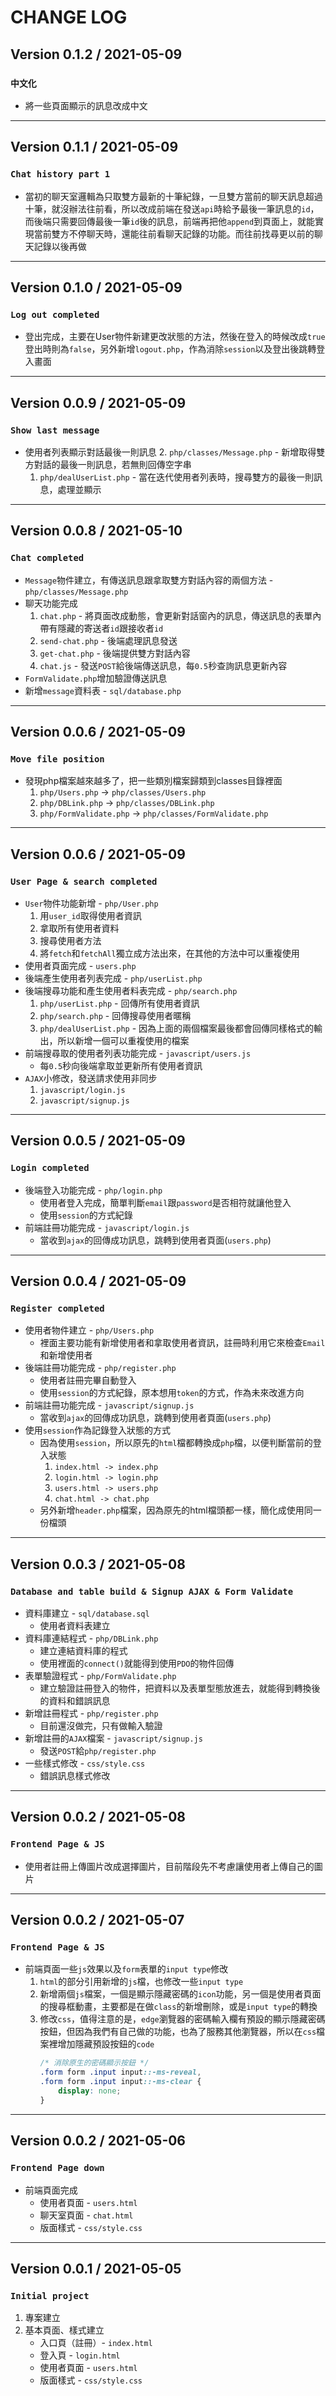 # CHANGE LOG

## Version 0.1.2 / 2021-05-09
### `中文化`
* 將一些頁面顯示的訊息改成中文
---
## Version 0.1.1 / 2021-05-09
### `Chat history part 1`
* 當初的聊天室邏輯為只取雙方最新的十筆紀錄，一旦雙方當前的聊天訊息超過十筆，就沒辦法往前看，所以改成前端在發送`api`時給予最後一筆訊息的`id`，而後端只需要回傳最後一筆`id`後的訊息，前端再把他`append`到頁面上，就能實現當前雙方不停聊天時，還能往前看聊天記錄的功能。而往前找尋更以前的聊天記錄以後再做
---
## Version 0.1.0 / 2021-05-09
### `Log out completed`
* 登出完成，主要在User物件新建更改狀態的方法，然後在登入的時候改成`true`登出時則為`false`，另外新增`logout.php`，作為消除`session`以及登出後跳轉登入畫面
---
## Version 0.0.9 / 2021-05-09
### `Show last message`
* 使用者列表顯示對話最後一則訊息
    2. `php/classes/Message.php` - 新增取得雙方對話的最後一則訊息，若無則回傳空字串
    1. `php/dealUserList.php` - 當在迭代使用者列表時，搜尋雙方的最後一則訊息，處理並顯示
---
## Version 0.0.8 / 2021-05-10
### `Chat completed`
* `Message`物件建立，有傳送訊息跟拿取雙方對話內容的兩個方法 - `php/classes/Message.php`
* 聊天功能完成
    1. `chat.php` - 將頁面改成動態，會更新對話窗內的訊息，傳送訊息的表單內帶有隱藏的寄送者`id`跟接收者`id`
    3. `send-chat.php` - 後端處理訊息發送
    4. `get-chat.php` - 後端提供雙方對話內容
    2. `chat.js` - 發送`POST`給後端傳送訊息，每`0.5`秒查詢訊息更新內容
* `FormValidate.php`增加驗證傳送訊息
* 新增`message`資料表 - `sql/database.php`
---
## Version 0.0.6 / 2021-05-09
### `Move file position`
* 發現php檔案越來越多了，把一些類別檔案歸類到classes目錄裡面
    1. `php/Users.php` -> `php/classes/Users.php`
    2. `php/DBLink.php` -> `php/classes/DBLink.php`
    3. `php/FormValidate.php` -> `php/classes/FormValidate.php`
---
## Version 0.0.6 / 2021-05-09
### `User Page & search completed`
* `User`物件功能新增 - `php/User.php`
    1. 用`user_id`取得使用者資訊
    2. 拿取所有使用者資料
    3. 搜尋使用者方法
    4. 將`fetch`和`fetchAll`獨立成方法出來，在其他的方法中可以重複使用
* 使用者頁面完成 - `users.php`
* 後端產生使用者列表完成 - `php/userList.php`
* 後端搜尋功能和產生使用者料表完成 - `php/search.php`
    1. `php/userList.php` - 回傳所有使用者資訊
    2. `php/search.php` - 回傳搜尋使用者暱稱
    3. `php/dealUserList.php` - 因為上面的兩個檔案最後都會回傳同樣格式的輸出，所以新增一個可以重複使用的檔案
* 前端搜尋取的使用者列表功能完成 - `javascript/users.js`
    * 每`0.5`秒向後端拿取並更新所有使用者資訊
* `AJAX`小修改，發送請求使用非同步
    1. `javascript/login.js`
    2. `javascript/signup.js`
---
## Version 0.0.5 / 2021-05-09
### `Login completed`
* 後端登入功能完成 - `php/login.php`
    * 使用者登入完成，簡單判斷`email`跟`password`是否相符就讓他登入
    * 使用`session`的方式紀錄
* 前端註冊功能完成 - `javascript/login.js`
    * 當收到`ajax`的回傳成功訊息，跳轉到使用者頁面(`users.php`)
---
## Version 0.0.4 / 2021-05-09
### `Register completed`
* 使用者物件建立 - `php/Users.php`
    * 裡面主要功能有新增使用者和拿取使用者資訊，註冊時利用它來檢查`Email`和新增使用者
* 後端註冊功能完成 - `php/register.php`
    * 使用者註冊完畢自動登入
    * 使用`session`的方式紀錄，原本想用`token`的方式，作為未來改進方向
* 前端註冊功能完成 - `javascript/signup.js`
    * 當收到`ajax`的回傳成功訊息，跳轉到使用者頁面(`users.php`)
* 使用`session`作為記錄登入狀態的方式
    * 因為使用`session`，所以原先的`html`檔都轉換成`php`檔，以便判斷當前的登入狀態
        1. `index.html -> index.php`
        2. `login.html -> login.php`
        3. `users.html -> users.php`
        4. `chat.html -> chat.php`
    * 另外新增`header.php`檔案，因為原先的html檔頭都一樣，簡化成使用同一份檔頭
---
## Version 0.0.3 / 2021-05-08
### `Database and table build & Signup AJAX & Form Validate`
* 資料庫建立 - `sql/database.sql`
    * 使用者資料表建立
* 資料庫連結程式 - `php/DBLink.php`
    * 建立連結資料庫的程式
    * 使用裡面的`connect()`就能得到使用`PDO`的物件回傳
* 表單驗證程式 - `php/FormValidate.php`
    * 建立驗證註冊登入的物件，把資料以及表單型態放進去，就能得到轉換後的資料和錯誤訊息
* 新增註冊程式 - `php/register.php`
    * 目前還沒做完，只有做輸入驗證
* 新增註冊的`AJAX`檔案 - `javascript/signup.js`
    * 發送`POST`給`php/register.php`
* 一些樣式修改 - `css/style.css`
    * 錯誤訊息樣式修改
---
## Version 0.0.2 / 2021-05-08
### `Frontend Page & JS`
* 使用者註冊上傳圖片改成選擇圖片，目前階段先不考慮讓使用者上傳自己的圖片
---
## Version 0.0.2 / 2021-05-07
### `Frontend Page & JS`
* 前端頁面一些`js`效果以及`form`表單的`input type`修改
    1. `html`的部分引用新增的`js`檔，也修改一些`input type`
    2. 新增兩個`js`檔案，一個是顯示隱藏密碼的`icon`功能，另一個是使用者頁面的搜尋框動畫，主要都是在做`class`的新增刪除，或是`input type`的轉換
    3. 修改`css`，值得注意的是，`edge`瀏覽器的密碼輸入欄有預設的顯示隱藏密碼按鈕，但因為我們有自己做的功能，也為了服務其他瀏覽器，所以在`css`檔案裡增加隱藏預設按鈕的`code`
        ```css
        /* 消除原生的密碼顯示按鈕 */
        .form form .input input::-ms-reveal,
        .form form .input input::-ms-clear {
            display: none;
        }
        ```
---
## Version 0.0.2 / 2021-05-06
### `Frontend Page down`
* 前端頁面完成
    * 使用者頁面 - `users.html`
    * 聊天室頁面 - `chat.html`
    * 版面樣式 - `css/style.css`
---
## Version 0.0.1 / 2021-05-05
### `Initial project`
1. 專案建立
2. 基本頁面、樣式建立
    * 入口頁（註冊）- `index.html`
    * 登入頁 - `login.html`
    * 使用者頁面 - `users.html`
    * 版面樣式 - `css/style.css`